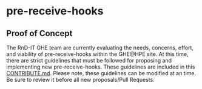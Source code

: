 # pre-receive-hooks

## Proof of Concept  
The RnD-IT GHE team are currently evaluating the needs, concerns, effort, and viability of pre-receive-hooks within the GHE@HPE site.  At this time, there are strict guidelines that must be followed for proposing and implementing new pre-receive-hooks.  These guidelines are included in this [CONTRIBUTE.md](https://github.hpe.com/RnDIT-SWET/pre-receive-hooks/blob/POC/CONTRIBUTE.md).  Please note, these guidelines can be modified at an time.  Be sure to review it before all new proposals/Pull Requests.  
